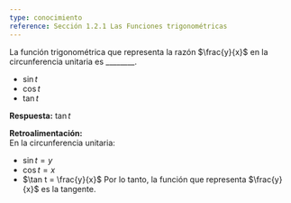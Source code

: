 ```yaml
---
type: conocimiento  
reference: Sección 1.2.1 Las Funciones trigonométricas  
---
```


La función trigonométrica que representa la razón $\frac{y}{x}$ en la circunferencia unitaria es \_\_\_\_\_\_\_\_.  

- $\sin t$  
- $\cos t$  
- $\tan t$  

**Respuesta:** $\tan t$

**Retroalimentación:**  
En la circunferencia unitaria:  
- $\sin t = y$  
- $\cos t = x$  
- $\tan t = \frac{y}{x}$ Por lo tanto, la función que representa $\frac{y}{x}$ es la tangente.
